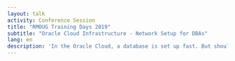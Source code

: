 ```yaml
---
layout: talk
activity: Conference Session
title: "RMOUG Training Days 2019"
subtitle: "Oracle Cloud Infrastructure - Network Setup for DBAs"
lang: en
description: 'In the Oracle Cloud, a database is set up fast. But should the associated server sit directly on the internet? The cloud poses new challenges for DBAs: suddenly, dealing with public and private networks, subnetting, routing and firewalls as part of their daily tasks. This lecture brings light into the darkness and connects the general concepts with the concrete configuration possibilities in the Oracle Cloud.'
---
```

